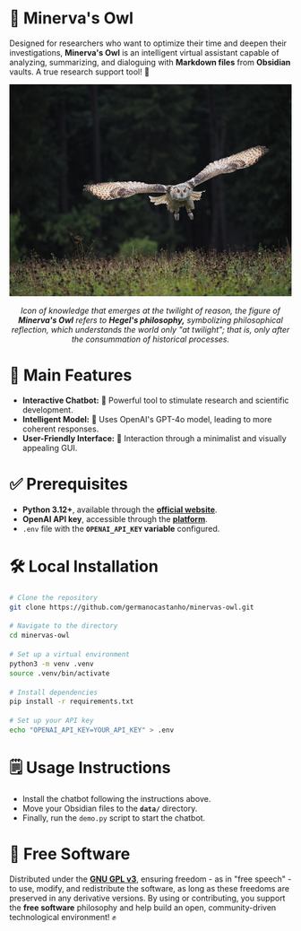 # 🦉 Minerva's Owl

Designed for researchers who want to optimize their time and deepen their investigations, **Minerva's Owl** is an intelligent virtual assistant capable of analyzing, summarizing, and dialoguing with **Markdown files** from **Obsidian** vaults. A true research support tool! 🔬

<div align="center">
  <img style="max-width: 100%; height: auto;" src="assets/owl.jpg" />
  <p>
    <i>Icon of knowledge that emerges at the twilight of reason, the figure of <b>Minerva's Owl</b> refers to <b>Hegel's philosophy,</b> symbolizing philosophical reflection, which understands the world only "at twilight"; that is, only after the consummation of historical processes.</i>
  </p>
</div>

# 🚀 Main Features

- **Interactive Chatbot:** 🤖 Powerful tool to stimulate research and scientific development.
- **Intelligent Model:** 🧠 Uses OpenAI's GPT-4o model, leading to more coherent responses.
- **User-Friendly Interface:** 🎨 Interaction through a minimalist and visually appealing GUI.

# ✅ Prerequisites

- **Python 3.12+**, available through the [**official website**](https://www.python.org/downloads/).
- **OpenAI API key**, accessible through the [**platform**](https://platform.openai.com/login).
- `.env` file with the **`OPENAI_API_KEY` variable** configured.

# 🛠️ Local Installation

```bash
# Clone the repository
git clone https://github.com/germanocastanho/minervas-owl.git

# Navigate to the directory
cd minervas-owl

# Set up a virtual environment
python3 -m venv .venv
source .venv/bin/activate

# Install dependencies
pip install -r requirements.txt

# Set up your API key
echo "OPENAI_API_KEY=YOUR_API_KEY" > .env
```

# 🗒️ Usage Instructions

- Install the chatbot following the instructions above.
- Move your Obsidian files to the **`data/`** directory.
- Finally, run the `demo.py` script to start the chatbot.

# 📜 Free Software

Distributed under the [**GNU GPL v3**](LICENSE), ensuring freedom - as in "free speech" - to use, modify, and redistribute the software, as long as these freedoms are preserved in any derivative versions. By using or contributing, you support the **free software** philosophy and help build an open, community-driven technological environment! ✊

